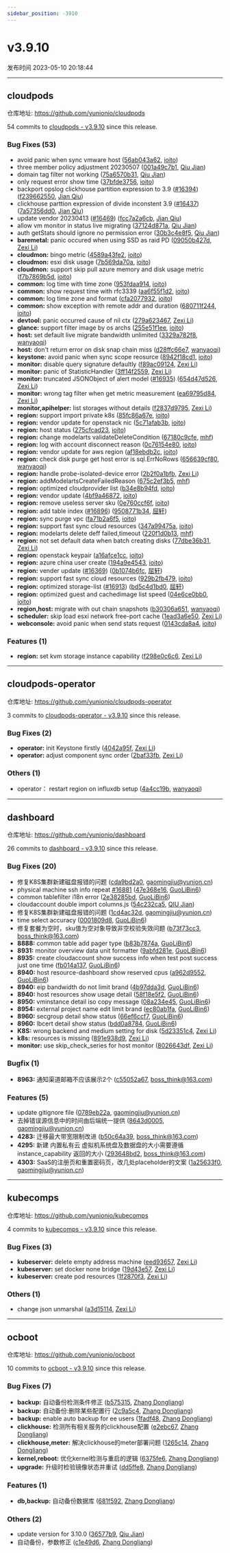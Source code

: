 ```yaml
---
sidebar_position: -3910
---
```


# v3.9.10

发布时间 2023-05-10 20:18:44

-----

## cloudpods

仓库地址: https://github.com/yunionio/cloudpods

54 commits to [cloudpods - v3.9.10] since this release.

### Bug Fixes (53)
- avoid panic when sync vmware host ([56ab043a62](https://github.com/yunionio/cloudpods/commit/56ab043a62570e8cb03a02b3802258547de14646), [ioito](mailto:qu_xuan@icloud.com))
- three member policy adjustment 20230507 ([001a49c7b1](https://github.com/yunionio/cloudpods/commit/001a49c7b1124bae0834afb4d592c7d927f06a1c), [Qiu Jian](mailto:qiujian@yunionyun.com))
- domain tag filter not working ([75a6570b31](https://github.com/yunionio/cloudpods/commit/75a6570b319e72cafbe7e49c380a80bb56333a29), [Qiu Jian](mailto:qiujian@yunionyun.com))
- only request error show time ([37bfde3756](https://github.com/yunionio/cloudpods/commit/37bfde375605b5285dd168bec32d5b4d350de2ba), [ioito](mailto:qu_xuan@icloud.com))
- backport opslog clickhouse partition expression to 3.9 ([#16394](https://github.com/yunionio/cloudpods/issues/16394)) ([f239662550](https://github.com/yunionio/cloudpods/commit/f2396625507488b334747896e96953a34c813ac5), [Jian Qiu](mailto:swordqiu@gmail.com))
- clickhouse parttion expression of divide inconstent 3.9 ([#16437](https://github.com/yunionio/cloudpods/issues/16437)) ([7a57356dd0](https://github.com/yunionio/cloudpods/commit/7a57356dd0459794a730dbfc9de7df909b3c5078), [Jian Qiu](mailto:swordqiu@gmail.com))
- update vendor 20230413 ([#16469](https://github.com/yunionio/cloudpods/issues/16469)) ([fcc7a2a6cb](https://github.com/yunionio/cloudpods/commit/fcc7a2a6cbdb6bf11b6f7082a05f3db161f001d5), [Jian Qiu](mailto:swordqiu@gmail.com))
- allow vm monitor in status live migrating ([37124d871a](https://github.com/yunionio/cloudpods/commit/37124d871a1e60bd4093b299167a30c5537ced1c), [Qiu Jian](mailto:qiujian@yunionyun.com))
- auth getStats should ignore no permission error ([30b3c4e8f5](https://github.com/yunionio/cloudpods/commit/30b3c4e8f595f54cd084389c4893d6a01f5af3ac), [Qiu Jian](mailto:qiujian@yunionyun.com))
- **baremetal:** panic occured when using SSD as raid PD ([09050b427d](https://github.com/yunionio/cloudpods/commit/09050b427db6ce8086ea83f4165afe299327511e), [Zexi Li](mailto:zexi.li@icloud.com))
- **cloudmon:** bingo metric ([4589a43fe2](https://github.com/yunionio/cloudpods/commit/4589a43fe28dfe868e93e1850e918280cac995e6), [ioito](mailto:qu_xuan@icloud.com))
- **cloudmon:** esxi disk usage ([7b569da70a](https://github.com/yunionio/cloudpods/commit/7b569da70acd60019e91379676798ad6705c2203), [ioito](mailto:qu_xuan@icloud.com))
- **cloudmon:** support skip pull azure memory and disk usage metric ([f7b7869b5d](https://github.com/yunionio/cloudpods/commit/f7b7869b5ddf9d9d528efec43e1bb4b1de26869d), [ioito](mailto:qu_xuan@icloud.com))
- **common:** log time with time zone ([953fdaa914](https://github.com/yunionio/cloudpods/commit/953fdaa91440f1d0ba3e1287ada67e2cb0ff4f2b), [ioito](mailto:qu_xuan@icloud.com))
- **common:** show request time with rfc3339 ([aa6f55f1d2](https://github.com/yunionio/cloudpods/commit/aa6f55f1d2c7160f3bf07ce8cc71d53c0d89994e), [ioito](mailto:qu_xuan@icloud.com))
- **common:** log time zone and format ([cfa2077932](https://github.com/yunionio/cloudpods/commit/cfa20779324e3250ca66806618e38ec52e543a3f), [ioito](mailto:qu_xuan@icloud.com))
- **common:** show exception with remote addr and duration ([680711f244](https://github.com/yunionio/cloudpods/commit/680711f244b288d1ff3f5d59e0debc208fdb5e60), [ioito](mailto:qu_xuan@icloud.com))
- **devtool:** panic occurred cause of nil ctx ([279a623467](https://github.com/yunionio/cloudpods/commit/279a6234670733416db0de96deaed6d75d7e8a20), [Zexi Li](mailto:zexi.li@icloud.com))
- **glance:** support filter image by os archs ([255e51f1ee](https://github.com/yunionio/cloudpods/commit/255e51f1ee08e849a3a881c022da81972d68d148), [ioito](mailto:qu_xuan@icloud.com))
- **host:** set default live migrate bandwidth unlimited ([3329a782f8](https://github.com/yunionio/cloudpods/commit/3329a782f8d39e272483bdccdb90a6fa3bfab26e), [wanyaoqi](mailto:d3lx.yq@gmail.com))
- **host:** don't return error on disk snap chain miss ([d28ffc66e7](https://github.com/yunionio/cloudpods/commit/d28ffc66e7eb494a91932bd8a4e3ed350a95898a), [wanyaoqi](mailto:d3lx.yq@gmail.com))
- **keystone:** avoid panic when sync scope reosurce ([8942f18cd1](https://github.com/yunionio/cloudpods/commit/8942f18cd1fb805ecd2402176da5b84c0dd64b64), [ioito](mailto:qu_xuan@icloud.com))
- **monitor:** disable query signature defaultly ([f89ac09124](https://github.com/yunionio/cloudpods/commit/f89ac091249354438637e10cf1af8ae1177628e5), [Zexi Li](mailto:zexi.li@icloud.com))
- **monitor:** panic of StatisticHandler ([3ff14f2559](https://github.com/yunionio/cloudpods/commit/3ff14f25594a8a5b34e3e8678df3fc8710c9a509), [Zexi Li](mailto:zexi.li@icloud.com))
- **monitor:** truncated JSONObject of alert model ([#16935](https://github.com/yunionio/cloudpods/issues/16935)) ([654d47d526](https://github.com/yunionio/cloudpods/commit/654d47d526b503361edacbd558cf5fd4371859eb), [Zexi Li](mailto:zexi.li@icloud.com))
- **monitor:** wrong tag filter when get metric measurement ([ea69795d84](https://github.com/yunionio/cloudpods/commit/ea69795d84ef030d35daf3ba7770ba803758f448), [Zexi Li](mailto:zexi.li@icloud.com))
- **monitor,apihelper:** list storages without details ([f2837d9795](https://github.com/yunionio/cloudpods/commit/f2837d979585fa152528e9e02c24f6c08d61da64), [Zexi Li](mailto:zexi.li@icloud.com))
- **region:** support import private k8s ([85fc86a67e](https://github.com/yunionio/cloudpods/commit/85fc86a67e59515d0a94f9ac850b924f7661b84e), [ioito](mailto:qu_xuan@icloud.com))
- **region:** vendor update for openstack nic ([5c71afab3b](https://github.com/yunionio/cloudpods/commit/5c71afab3b0fdb72a1a031a355bb5fa0578c8517), [ioito](mailto:qu_xuan@icloud.com))
- **region:** host status ([275cfcad23](https://github.com/yunionio/cloudpods/commit/275cfcad232667825c48ef00037bf6f0e029080b), [ioito](mailto:qu_xuan@icloud.com))
- **region:** change modelarts validateDeleteCondition ([67180c9cfe](https://github.com/yunionio/cloudpods/commit/67180c9cfed44599a346e5ef892476a14437ff4e), [mhf](mailto:mhf1018763435@163.com))
- **region:** log with account disconnect reason ([0c76154e80](https://github.com/yunionio/cloudpods/commit/0c76154e801df9b0ba057e34f19984d743faeff0), [ioito](mailto:qu_xuan@icloud.com))
- **region:** vendor update for aws region ([af18ebdb2c](https://github.com/yunionio/cloudpods/commit/af18ebdb2c8d6080c42d9613ef7907ad3c2d6f43), [ioito](mailto:qu_xuan@icloud.com))
- **region:** check disk purge get host error is sql.ErrNoRows ([656639cf80](https://github.com/yunionio/cloudpods/commit/656639cf80be2cc0815b5fbf5c01c4c359570400), [wanyaoqi](mailto:d3lx.yq@gmail.com))
- **region:** handle probe-isolated-device error ([2b2f0a1bfb](https://github.com/yunionio/cloudpods/commit/2b2f0a1bfbc09d8c2f97d832de18d703a8f42ea6), [Zexi Li](mailto:zexi.li@icloud.com))
- **region:** addModelartsCreateFailedReason ([675c2ef3b5](https://github.com/yunionio/cloudpods/commit/675c2ef3b542968d77690907da673a13487b07ee), [mhf](mailto:mhf1018763435@163.com))
- **region:** optimized cloudprovider list ([b34e8b94fd](https://github.com/yunionio/cloudpods/commit/b34e8b94fdca72308d5028ee66ac92b8635c682b), [ioito](mailto:qu_xuan@icloud.com))
- **region:** vendor update ([4bf9a46872](https://github.com/yunionio/cloudpods/commit/4bf9a46872935d8518a5c1b603e22954059121bc), [ioito](mailto:qu_xuan@icloud.com))
- **region:** remove useless server sku ([0e760ccf6f](https://github.com/yunionio/cloudpods/commit/0e760ccf6f694ab4ea8273b46609613ee7c874b3), [ioito](mailto:qu_xuan@icloud.com))
- **region:** add table index ([#16896](https://github.com/yunionio/cloudpods/issues/16896)) ([9508771b34](https://github.com/yunionio/cloudpods/commit/9508771b34d343f50e146d60bad7bc30603b59cf), [屈轩](mailto:qu_xuan@icloud.com))
- **region:** sync purge vpc ([fa71b2a6f5](https://github.com/yunionio/cloudpods/commit/fa71b2a6f5d02c650c5a75a734bfc70ad4c2cd0a), [ioito](mailto:qu_xuan@icloud.com))
- **region:** support fast sync cloud resources ([347a99475a](https://github.com/yunionio/cloudpods/commit/347a99475a70615a206ccf945872fe128ad3b97b), [ioito](mailto:qu_xuan@icloud.com))
- **region:** modelarts delete deff failed,timeout ([220f1d0b13](https://github.com/yunionio/cloudpods/commit/220f1d0b139231eb8777741721887b812621e3be), [mhf](mailto:mhf1018763435@163.com))
- **region:** not set default data when batch creating disks ([77dbe36b31](https://github.com/yunionio/cloudpods/commit/77dbe36b31a7bf1daa05685ae1f5ba593767e18d), [Zexi Li](mailto:zexi.li@icloud.com))
- **region:** openstack keypair ([a16afce1cc](https://github.com/yunionio/cloudpods/commit/a16afce1ccdada575ff0bafee6b045591dd1560a), [ioito](mailto:qu_xuan@icloud.com))
- **region:** azure china user create ([194a9e4543](https://github.com/yunionio/cloudpods/commit/194a9e4543ee67583a3e4c6ce1b576550704604a), [ioito](mailto:qu_xuan@icloud.com))
- **region:** vender update ([#16369](https://github.com/yunionio/cloudpods/issues/16369)) ([0b1074b6fc](https://github.com/yunionio/cloudpods/commit/0b1074b6fc170fcbd5301d427a661c534dc58fc8), [屈轩](mailto:qu_xuan@icloud.com))
- **region:** support fast sync cloud resources ([929b2fb479](https://github.com/yunionio/cloudpods/commit/929b2fb4792db51ece9dd2e172dab6f94d5108f6), [ioito](mailto:qu_xuan@icloud.com))
- **region:** optimized storage-list ([#16913](https://github.com/yunionio/cloudpods/issues/16913)) ([bd5c4d1bd0](https://github.com/yunionio/cloudpods/commit/bd5c4d1bd09d2e370e1ee58e86bf40797ab0c2dc), [屈轩](mailto:qu_xuan@icloud.com))
- **region:** optimized guest and cachedimage list speed ([04e6ce0bb0](https://github.com/yunionio/cloudpods/commit/04e6ce0bb04cf8db4491c8352517a535ad14c82f), [ioito](mailto:qu_xuan@icloud.com))
- **region,host:** migrate with out chain snapshots ([b30306a651](https://github.com/yunionio/cloudpods/commit/b30306a651b19fed7ef84634ccac7c315936e624), [wanyaoqi](mailto:d3lx.yq@gmail.com))
- **scheduler:** skip load esxi network free-port cache ([1ead3a6e50](https://github.com/yunionio/cloudpods/commit/1ead3a6e50738ce3a272be244ed5ccc6d97148d2), [Zexi Li](mailto:zexi.li@icloud.com))
- **webconsole:** avoid panic when send stats request ([0143cda8a4](https://github.com/yunionio/cloudpods/commit/0143cda8a4e14aedbfc882ce7869226588a87dbd), [ioito](mailto:qu_xuan@icloud.com))

### Features (1)
- **region:** set kvm storage instance capability ([f298e0c6c6](https://github.com/yunionio/cloudpods/commit/f298e0c6c684d6727f05ea120db777b1d42696da), [Zexi Li](mailto:zexi.li@icloud.com))

[cloudpods - v3.9.10]: https://github.com/yunionio/cloudpods/compare/v3.9.9...v3.9.10
-----

## cloudpods-operator

仓库地址: https://github.com/yunionio/cloudpods-operator

3 commits to [cloudpods-operator - v3.9.10] since this release.

### Bug Fixes (2)
- **operator:** init Keystone firstly ([4042a95f](https://github.com/yunionio/cloudpods-operator/commit/4042a95fd7b24e49380ea690da74c7fc647bc6d3), [Zexi Li](mailto:zexi.li@icloud.com))
- **operator:** adjust component sync order ([2baf33fb](https://github.com/yunionio/cloudpods-operator/commit/2baf33fbe490e2769d008ef7acb79034b226ed52), [Zexi Li](mailto:zexi.li@icloud.com))

### Others (1)
- operator： restart region on influxdb setup ([4a4cc19b](https://github.com/yunionio/cloudpods-operator/commit/4a4cc19bced3fbcf51a68d7fc1553993ad611b06), [wanyaoqi](mailto:d3lx.yq@gmail.com))

[cloudpods-operator - v3.9.10]: https://github.com/yunionio/cloudpods-operator/compare/v3.9.9...v3.9.10
-----

## dashboard

仓库地址: https://github.com/yunionio/dashboard

26 commits to [dashboard - v3.9.10] since this release.

### Bug Fixes (20)
- 修复K8S集群新建磁盘报错的问题 ([cda9bd2a0](https://github.com/yunionio/dashboard/commit/cda9bd2a03efe3c357a10e47af286374d553eef2), [gaomingjiu@yunion.cn](mailto:gaomingjiu@yunion.cn))
- physical machine ssh info repeat [#16881](https://github.com/yunionio/dashboard/issues/16881) ([47e368e16](https://github.com/yunionio/dashboard/commit/47e368e16ce5bae01e1bfd578b9433b27be73e3d), [GuoLiBin6](mailto:glbin533@163.com))
- common tablefilter i18n error ([2e38285bd](https://github.com/yunionio/dashboard/commit/2e38285bd554febaa64d6d95f24c3f239373b8bc), [GuoLiBin6](mailto:glbin533@163.com))
- cloudaccount double import columns.js ([54c232ca5](https://github.com/yunionio/dashboard/commit/54c232ca59a467ec616ecd02a08553eee7bd67d9), [QIU Jian](mailto:qiujian@yunionyun.com))
- 修复K8S集群新建磁盘报错的问题 ([1cd4ac32d](https://github.com/yunionio/dashboard/commit/1cd4ac32df2a5b1b3b57e7dc3280acc41f3168bd), [gaomingjiu@yunion.cn](mailto:gaomingjiu@yunion.cn))
- time select accuracy ([0001809d8](https://github.com/yunionio/dashboard/commit/0001809d8df2329723f00c7d775172be75f5f4f4), [GuoLiBin6](mailto:glbin533@163.com))
- 修复套餐为空时，sku值为空对象导致非空校验失效问题 ([b73f73cc3](https://github.com/yunionio/dashboard/commit/b73f73cc3d9d1af260889888f6a481592ae12176), [boss_think@163.com](mailto:boss_think@163.com))
- **8888:** common table add pager type ([b83b7874a](https://github.com/yunionio/dashboard/commit/b83b7874ada4ba0e5c73a3ad56ca1b43b0693447), [GuoLiBin6](mailto:glbin533@163.com))
- **8931:** monitor overview data unit formatter ([9abfd281e](https://github.com/yunionio/dashboard/commit/9abfd281e9984c67f11c05f7db1fab0d48bca206), [GuoLiBin6](mailto:glbin533@163.com))
- **8935:** create cloudaccount show success info when test post success just one time ([fb014a137](https://github.com/yunionio/dashboard/commit/fb014a137767ae8f2b63195a8a1a13b499a6a8ef), [GuoLiBin6](mailto:glbin533@163.com))
- **8940:** host resource-dashboard show reserved cpus ([a962d9552](https://github.com/yunionio/dashboard/commit/a962d95524aefe589b0b3045935a259068261ae3), [GuoLiBin6](mailto:glbin533@163.com))
- **8940:** eip bandwidth do not limit brand ([4b97dda3d](https://github.com/yunionio/dashboard/commit/4b97dda3dc7fb7f7b1101adb01ad1e2791eefc05), [GuoLiBin6](mailto:glbin533@163.com))
- **8940:** host resources show usage detail ([58f18e5f2](https://github.com/yunionio/dashboard/commit/58f18e5f21ae0cc82123fd5f0abbe9337e6a1ee2), [GuoLiBin6](mailto:glbin533@163.com))
- **8950:** vminstance detail iso copy message ([08a234e45](https://github.com/yunionio/dashboard/commit/08a234e455e6fedabeafedd017e7590e4be48f47), [GuoLiBin6](mailto:glbin533@163.com))
- **8954:** external project name edit limit brand ([ec80ab1fa](https://github.com/yunionio/dashboard/commit/ec80ab1fa5e9a5e66ac9d4a415f3976f00fc57a2), [GuoLiBin6](mailto:glbin533@163.com))
- **8960:** secgroup detail show status ([66ef6ccf7](https://github.com/yunionio/dashboard/commit/66ef6ccf790358807c680d0da5aae8176a1cc05c), [GuoLiBin6](mailto:glbin533@163.com))
- **8960:** lbcert detail show status ([bdd0a8784](https://github.com/yunionio/dashboard/commit/bdd0a87841d6756b4f15b1d24e28ef9518ab9860), [GuoLiBin6](mailto:glbin533@163.com))
- **K8S:** wrong backend and medium setting for disk ([5d23351c4](https://github.com/yunionio/dashboard/commit/5d23351c4e11259c9c37c699d88d8bac840899c0), [Zexi Li](mailto:zexi.li@icloud.com))
- **k8s:** resources is missing ([891e938d9](https://github.com/yunionio/dashboard/commit/891e938d927929d36447fc6048f07390e27cd30e), [Zexi Li](mailto:zexi.li@icloud.com))
- **monitor:** use skip_check_series for host monitor ([8026643df](https://github.com/yunionio/dashboard/commit/8026643df30bd894c6ee9ceb4f6dac21b833d035), [Zexi Li](mailto:zexi.li@icloud.com))

### Bugfix (1)
- **8963:** 通知渠道邮箱不应该展示2个 ([c55052a67](https://github.com/yunionio/dashboard/commit/c55052a67fa211945e4db03dd1a2aab28427c8a1), [boss_think@163.com](mailto:boss_think@163.com))

### Features (5)
- update gitignore file ([0789eb22a](https://github.com/yunionio/dashboard/commit/0789eb22ae41ffdacb567dcf888ecf7d5b9b6bd4), [gaomingjiu@yunion.cn](mailto:gaomingjiu@yunion.cn))
- 去掉错误源信息中的时间由后端统一提供 ([8643d0005](https://github.com/yunionio/dashboard/commit/8643d00050ce7e51999be7e8ddf60c6a659dc00c), [gaomingjiu@yunion.cn](mailto:gaomingjiu@yunion.cn))
- **4283:** 迁移最大带宽限制改进 ([b50c64a39](https://github.com/yunionio/dashboard/commit/b50c64a395e90e439c7ecf232ce842a0d0df1786), [boss_think@163.com](mailto:boss_think@163.com))
- **4295:** 新建 内置私有云 虚拟机系统盘及数据盘的大小需要遵循 instance_capability 返回的大小 ([293648bd2](https://github.com/yunionio/dashboard/commit/293648bd2a50800157da2af4b5b091bd776a2b43), [boss_think@163.com](mailto:boss_think@163.com))
- **4303:** SaaS的注册页和重置密码页，改几处placeholder的文案 ([1a25633f0](https://github.com/yunionio/dashboard/commit/1a25633f00bacb368b78dece845ec0b1df7277f0), [gaomingjiu@yunion.cn](mailto:gaomingjiu@yunion.cn))

[dashboard - v3.9.10]: https://github.com/yunionio/dashboard/compare/v3.9.9...v3.9.10
-----

## kubecomps

仓库地址: https://github.com/yunionio/kubecomps

4 commits to [kubecomps - v3.9.10] since this release.

### Bug Fixes (3)
- **kubeserver:** delete empty address machine ([eed93657](https://github.com/yunionio/kubecomps/commit/eed936573b1847160c6dfb447bcbc7da1332d43b), [Zexi Li](mailto:zexi.li@icloud.com))
- **kubeserver:** set docker none bridge ([19d43e57](https://github.com/yunionio/kubecomps/commit/19d43e579970d046ced3fa412004ed9898fbc9ac), [Zexi Li](mailto:zexi.li@icloud.com))
- **kubeserver:** create pod resources ([1f2870f3](https://github.com/yunionio/kubecomps/commit/1f2870f3f18d120b6a80f1254ea72142b291a92a), [Zexi Li](mailto:zexi.li@icloud.com))

### Others (1)
- change json unmarshal ([a3d15114](https://github.com/yunionio/kubecomps/commit/a3d151147fd97cf0812163020623e03fbdc84a34), [Zexi Li](mailto:zexi.li@icloud.com))

[kubecomps - v3.9.10]: https://github.com/yunionio/kubecomps/compare/v3.9.9...v3.9.10
-----

## ocboot

仓库地址: https://github.com/yunionio/ocboot

10 commits to [ocboot - v3.9.10] since this release.

### Bug Fixes (7)
- **backup:** 自动备份检测条件修正 ([b575315](https://github.com/yunionio/ocboo/commit/b5753151755b5c84a837ae8cdc9c97db1ef25d36), [Zhang Dongliang](mailto:zhangdongliang@yunion.cn))
- **backup:** 自动备份:删除某些配置行 ([2c9a5c4](https://github.com/yunionio/ocboo/commit/2c9a5c41fd2301697cb8422c19d73c127723380d), [Zhang Dongliang](mailto:zhangdongliang@yunion.cn))
- **backup:** enable auto backup for ee users ([1fadf48](https://github.com/yunionio/ocboo/commit/1fadf4886b4c95fa52ae97660348de5ac29a399d), [Zhang Dongliang](mailto:zhangdongliang@yunion.cn))
- **clickhouse:** 检测所有相关服务的clickhouse配置 ([e2ebc67](https://github.com/yunionio/ocboo/commit/e2ebc67a2619a228b020869d3cc7ce7389beeb42), [Zhang Dongliang](mailto:zhangdongliang@yunion.cn))
- **clickhouse,meter:** 解决clickhouse的meter部署问题 ([1265c14](https://github.com/yunionio/ocboo/commit/1265c14c729d96199a187237cab9bd4cc5a2107f), [Zhang Dongliang](mailto:zhangdongliang@yunion.cn))
- **kernel,reboot:** 优化kernel检测与重启的逻辑 ([6375fe6](https://github.com/yunionio/ocboo/commit/6375fe6b6212c7c9cfc9fb6b09275bbe7dd8cf17), [Zhang Dongliang](mailto:zhangdongliang@yunion.cn))
- **upgrade:** 升级时检验镜像状态并重试 ([dd5ffe8](https://github.com/yunionio/ocboo/commit/dd5ffe835ad79f4d7d44799c2309cd0abdf3a111), [Zhang Dongliang](mailto:zhangdongliang@yunion.cn))

### Features (1)
- **db,backup:** 自动备份数据库 ([681f592](https://github.com/yunionio/ocboo/commit/681f59283ec7a9517fff96bf14081ab9a1bdbb85), [Zhang Dongliang](mailto:zhangdongliang@yunion.cn))

### Others (2)
- update version for 3.10.0 ([36577b9](https://github.com/yunionio/ocboo/commit/36577b922aa1e8920da0fa1f175babfb2ec85dde), [Qiu Jian](mailto:qiujian@yunionyun.com))
- 自动备份，参数修正 ([c1e49d6](https://github.com/yunionio/ocboo/commit/c1e49d649abc44397684c903234cf90839e526a9), [Zhang Dongliang](mailto:zhangdongliang@yunion.cn))

[ocboot - v3.9.10]: https://github.com/yunionio/ocboot/compare/v3.9.9...v3.9.10

